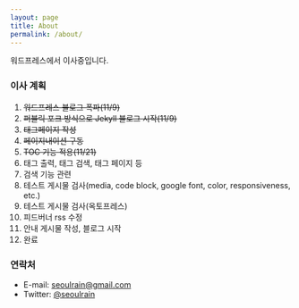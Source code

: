 ```yaml
---
layout: page
title: About
permalink: /about/
---
```


워드프레스에서 이사중입니다.

### 이사 계획
1. <s>워드프레스 블로그 폭파(11/9)</s>
2. <s>퍼블릭 포크 방식으로 Jekyll 블로그 시작(11/9)</s>
1. <s>태그페이지 작성</s>
1. <s>페이지내이션 구동</s>
1. <s>TOC 기능 적용(11/21)</s>
1. 태그 출력, 태그 검색, 태그 페이지 등
1. 검색 기능 관련
4. 테스트 게시물 검사(media, code block, google font, color, responsiveness, etc.)
5. 테스트 게시물 검사(옥토프레스)
8. 피드버너 rss 수정
9. 안내 게시물 작성, 블로그 시작
10. 완료


### 연락처

- E-mail: [seoulrain@gmail.com](mailto:seoulrain)
- Twitter: [@seoulrain](http://twitter.com/seoulrain)
